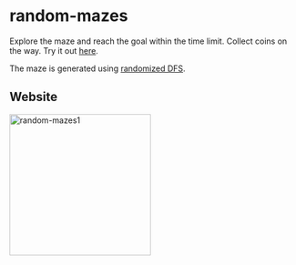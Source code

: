 # random-mazes
Explore the maze and reach the goal within the time limit. Collect coins on the way. Try it out [here](https://shouvikghosh2048.github.io/random-mazes/).

The maze is generated using [randomized DFS](https://en.m.wikipedia.org/wiki/Maze_generation_algorithm#Randomized_depth-first_search).

## Website
<img width="248" alt="random-mazes1" src="https://user-images.githubusercontent.com/91585022/221211930-29dbffaf-2284-4f53-aad5-fb6fca9493a9.PNG">
